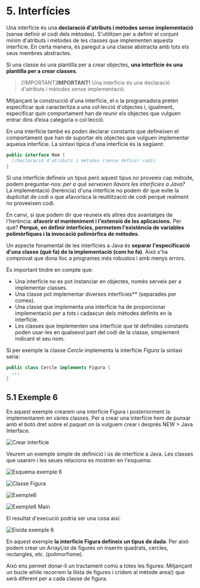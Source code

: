 # 5. Interfícies

Una interfície és una **declaració d'atributs i mètodes sense implementació** (sense definir el codi dels mètodes). S'utilitzen per a definir el conjunt mínim d'atributs i mètodes de les classes que implementen aquesta interfície. En certa manera, és paregut a una classe abstracta amb tots els seus membres abstractes.

Si una classe és una plantilla per a crear objectes, **una interfície és una plantilla per a crear classes**.

>[!IMPORTANT]<strong>IMPORTANT!</strong>
>Una interfície és una declaració d'atributs i mètodes sense implementació.

Mitjançant la construcció d'una interfície, el o la programadora pretén especificar què caracteritza a una col·lecció d'objectes i, igualment, especificar quin comportament han de reunir els objectes que vulguen entrar dins d’eixa categoria o col·lecció.

En una interfície també es poden declarar constants que defineixen el comportament que han de suportar els objectes que vulguen implementar aqueixa interfície. La sintaxi típica d'una interfície és la següent:

```java
public interface Nom {
  //Declaració d'atributs i mètodes (sense definir codi)
}
```

Si una interfície defineix un tipus però aquest tipus no proveeix cap mètode, podem preguntar-nos: <i>per a què serveixen llavors les interfícies a Java?</i>  
La implementació (herència) d'una interfície no podem dir que evite la duplicitat de codi o que afavorisca la reutilització de codi perquè realment no proveeixen codi.

En canvi, sí que podem dir que reuneix els altres dos avantatges de l'herència: **afavorir el manteniment i l'extensió de les aplicacions.** Per què? **Perquè, en definir interfícies, permetem l'existència de variables polimòrfiques i la invocació polimòrfica de mètodes**.

Un aspecte fonamental de les interfícies a Java és **separar l'especificació d'una classe (què fa) de la implementació (com ho fa)**. Això s'ha comprovat que dona lloc a programes més robustos i amb menys errors.

És important tindre en compte que:

- Una interfície no es pot instanciar en objectes, només serveix per a implementar classes.
- Una classe pot implementar diverses interfícies** (separades per comes).
- Una classe que implementa una interfície ha de proporcionar implementació per a tots i cadascun dels mètodes definits en la interfície.
- Les classes que implementen una interfície que té definides constants poden usar-les en qualsevol part del codi de la classe, simplement indicant el seu nom.

Si per exemple la classe <i>Cercle</i> implementa la interfície <i>Figura</i> la sintaxi seria:

```java
public class Cercle implements Figura {
  ...
}
```

## 5.1 Exemple 6

En aquest exemple crearem una interfície Figura i posteriorment la implementarem en vàries classes. Per a crear una interfície hem de punxar amb el botó dret sobre el paquet on la vulguem crear i després NEW > Java Interface.

![Crear interfície](/uf8/Crear_interficie.jpg)

Veurem un exemple simple de definició i ús de interfície a Java. Les classes que usarem i les seues relacions es mostren en l'esquema:

![Esquema exemple 6](/uf8/esquema_exemple6.jpg)

![Classe Figura](/uf8/figura.jpg)

![Exemple6](/uf8/exemple6.jpg)

![Exemple6 Main](/uf8/Exemple6_main.jpg)

El resultat d'execució podria ser una cosa així:

![Eixida exemple 6](/uf8/eixida_exemple6.jpg)

En aquest exemple **la interfície Figura defineix un tipus de dada**. Per això podem crear un ArrayList de figures on inserim quadrats, cercles, rectangles, etc. (polimorfisme).

Això ens permet donar-li un tractament comú a totes les figures: Mitjançant un bucle while recorrem la llista de figures i cridem al mètode area() que serà diferent per a cada classe de figura.
